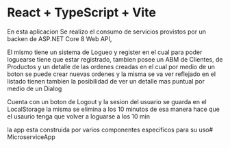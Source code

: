 # React + TypeScript + Vite

En esta aplicacion Se realizo el consumo de servicios provistos por un backen de ASP.NET Core 8 Web API,

El mismo tiene un sistema de Logueo y register en el cual para poder loguearse tiene que estar registrado, tambien posee un ABM de Clientes, de Productos y un detalle de las ordenes creadas en el cual por medio de un boton se puede crear nuevas ordenes y la misma se va ver reflejado en el listado tienen tambien la posibilidad de ver un detalle mas puntual por medio de un Dialog

Cuenta con un boton de Logout y la sesion del usuario se guarda en el LocalStorage la misma se elimina a los 10 minutos de esa manera hace que el usaurio tenga que volver a loguarse a los 10 min

la app esta construida por varios componentes especificos para su uso#   M i c r o s e r v i c e A p p  
 
